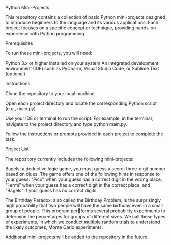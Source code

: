 Python Mini-Projects

This repository contains a collection of basic Python mini-projects designed to introduce beginners to the language and its various applications. Each project focuses on a specific concept or technique, providing hands-on experience with Python programming.

Prerequisites

To run these mini-projects, you will need:

Python 3.x or higher installed on your system
An integrated development environment (IDE) such as PyCharm, Visual Studio Code, or Sublime Text (optional)

Instructions

Clone the repository to your local machine.

Open each project directory and locate the corresponding Python script (e.g., main.py).

Use your IDE or terminal to run the script. For example, in the terminal, navigate to the project directory and type python main.py.

Follow the instructions or prompts provided in each project to complete the task.

Project List

The repository currently includes the following mini-projects:

Bagels: a deductive logic game, you must guess a secret three-digit number based on clues. The game offers one of the following hints in response to your guess: 
“Pico” when your guess has a correct digit in the wrong place, “Fermi” when your guess has a correct digit in the correct place, and “Bagels” if your guess has no correct digits.

The Birthday Paradox: also called the 
Birthday Problem, is the surprisingly high probability that two people will have the same birthday even in a small group of people. This program performs several probability experiments to determine the percentages for groups of different sizes. We call these types of experiments, in which we conduct multiple random trials to understand the likely outcomes, Monte Carlo experiments.


Additional mini-projects will be added to the repository in the future.

